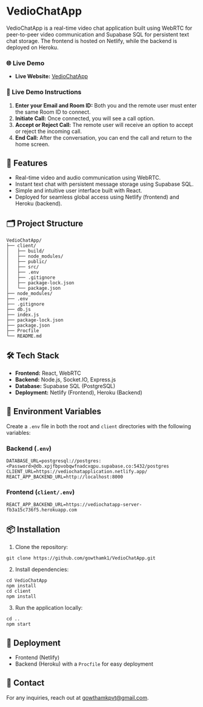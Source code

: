 # VedioChatApp

VedioChatApp is a real-time video chat application built using WebRTC for peer-to-peer video communication and Supabase SQL for persistent text chat storage. The frontend is hosted on Netlify, while the backend is deployed on Heroku.

### 🌐 Live Demo

* **Live Website:** [VedioChatApp](https://vediochatapplication.netlify.app/)

### 📝 Live Demo Instructions

1. **Enter your Email and Room ID:** Both you and the remote user must enter the same Room ID to connect.
2. **Initiate Call:** Once connected, you will see a call option.
3. **Accept or Reject Call:** The remote user will receive an option to accept or reject the incoming call.
4. **End Call:** After the conversation, you can end the call and return to the home screen.

## 🚀 Features

* Real-time video and audio communication using WebRTC.
* Instant text chat with persistent message storage using Supabase SQL.
* Simple and intuitive user interface built with React.
* Deployed for seamless global access using Netlify (frontend) and Heroku (backend).

## 🗂️ Project Structure

```
VedioChatApp/
├── client/
│   ├── build/
│   ├── node_modules/
│   ├── public/
│   ├── src/
│   ├── .env
│   ├── .gitignore
│   ├── package-lock.json
│   └── package.json
├── node_modules/
├── .env
├── .gitignore
├── db.js
├── index.js
├── package-lock.json
├── package.json
├── Procfile
└── README.md
```

## 🛠️ Tech Stack

* **Frontend:** React, WebRTC
* **Backend:** Node.js, Socket.IO, Express.js
* **Database:** Supabase SQL (PostgreSQL)
* **Deployment:** Netlify (Frontend), Heroku (Backend)

## 📝 Environment Variables

Create a `.env` file in both the root and `client` directories with the following variables:

### Backend (`.env`)

```
DATABASE_URL=postgresql://postgres:<Password>@db.xpjfbpvobqwfnadcxqpu.supabase.co:5432/postgres
CLIENT_URL=https://vediochatapplication.netlify.app/
REACT_APP_BACKEND_URL=http://localhost:8000
```

### Frontend (`client/.env`)

```
REACT_APP_BACKEND_URL=https://vediochatapp-server-fb3a15c736f5.herokuapp.com
```

## 📦 Installation

1. Clone the repository:

```
git clone https://github.com/gowthamk1/VedioChatApp.git
```

2. Install dependencies:

```
cd VedioChatApp
npm install
cd client
npm install
```

3. Run the application locally:

```
cd ..
npm start
```

## 🚀 Deployment

* Frontend (Netlify)
* Backend (Heroku) with a `Procfile` for easy deployment

## 📧 Contact

For any inquiries, reach out at [gowthamkpvt@gmail.com](mailto:gowthamkpvt@gmail.com).
